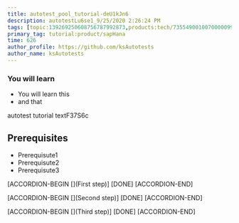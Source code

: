 ```yaml
---
title: autotest_pool_tutorial-deU1kJn6
description: autotestLu6se1_9/25/2020 2:26:24 PM
tags: [topic:139269250608756787992873,products:tech/73554900100700000996,tutorial:experience/advanced]
primary_tag: tutorial:product/sapHana
time: 626
author_profile: https://github.com/ksAutotests
author_name: ksAutotests
---
```

### You will learn
- You will learn this
- and that

autotest tutorial textF37S6c

## Prerequisites
- Prerequisute1
- Prerequisute2
- Prerequisute3

[ACCORDION-BEGIN [](First step)]
[DONE]
[ACCORDION-END]

[ACCORDION-BEGIN [](Second step)]
[DONE]
[ACCORDION-END]

[ACCORDION-BEGIN [](Third step)]
[DONE]
[ACCORDION-END]

